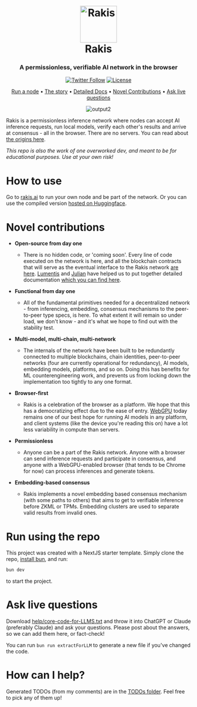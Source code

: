 <h1 align="center">
  <br>
  <a href="https://github.com/hrishioa/wishful-search"><img src="https://github.com/hrishioa/rakis/assets/973967/5abc4815-fe73-49d6-ba71-42a311b97249" alt="Rakis" width="100"></a>
  <br>
  Rakis
  <br>
</h1>

<h3 align="center">A permissionless, verifiable AI network in the browser</h3>

<div align="center">

  [![Twitter Follow](https://img.shields.io/twitter/follow/hrishi?style=social)](https://twitter.com/hrishioa)  [![License](https://img.shields.io/badge/license-CC--BY--NC--SA--4.0-blue.svg)]([https://opensource.org/licenses/Apache-2.0](https://creativecommons.org/licenses/by-nc/4.0/deed.en))

</div>

<p align="center">
  <a href="https://rakis.ai" target="_blank">Run a node</a> •
  <a href="https://olickel.com/introducing-rakis">The story</a> •
  <a href="https://rakis-docs.vercel.app" target="_blank">Detailed Docs</a> •
  <a href="#novel-contributions">Novel Contributions</a> •
  <a href="#ask-live-questions">Ask live questions</a>
</p>

<div align="center">

![output2](https://github.com/hrishioa/rakis/assets/973967/87e7deb6-d4f3-4805-8671-d20753b183e4)

</div>

Rakis is a permissionless inference network where nodes can accept AI inference requests, run local models, verify each other's results and arrive at consensus - all in the browser. There are no servers. You can read about [the origins here](https://olickel.com/introducing-rakis).

*This repo is also the work of one overworked dev, and meant to be for educational purposes. Use at your own risk!*

# How to use

Go to [rakis.ai](https://rakis.ai) to run your own node and be part of the network. Or you can use the compiled version [hosted on Huggingface](https://huggingface.co/spaces/hrishioa/rakis).

# Novel contributions

* **Open-source from day one**
  - There is no hidden code, or 'coming soon'. Every line of code executed on the network is here, and all the blockchain contracts that will serve as the eventual interface to the Rakis network [are here](https://github.com/hrishioa/rakis/tree/master/chain-contracts/evm). [Lumentis](https://github.com/hrishioa/lumentis) and [Julian](https://twitter.com/Degen_Julian) have helped us to put together detailed documentation [which you can find here](https://rakis-docs.vercel.app).

* **Functional from day one**
  -  All of the fundamental primitives needed for a decentralized network - from inferencing, embedding, consensus mechanisms to the peer-to-peer type specs, is here. To what extent it will remain so under load, we don't know - and it's what we hope to find out with the stability test.

* **Multi-model, multi-chain, multi-network**
  - The internals of the network have been built to be redundantly connected to multiple blockchains, chain identities, peer-to-peer networks (four are currently operational for redundancy), AI models, embedding models, platforms, and so on. Doing this has benefits for ML counterengineering work, and prevents us from locking down the implementation too tightly to any one format.

* **Browser-first**
  - Rakis is a celebration of the browser as a platform. We hope that this has a democratizing effect due to the ease of entry. [WebGPU](https://www.w3.org/TR/webgpu/) today remains one of our best hope for running AI models in any platform, and client systems (like the device you're reading this on) have a lot less variability in compute than servers.
 
* **Permissionless**
  - Anyone can be a part of the Rakis network. Anyone with a browser can send inference requests and participate in consensus, and anyone with a WebGPU-enabled browser (that tends to be Chrome for now) can process inferences and generate tokens.
 
* **Embedding-based consensus**
  - Rakis implements a novel embedding based consensus mechanism (with some paths to others) that aims to get to verifiable inference before ZKML or TPMs. Embedding clusters are used to separate valid results from invalid ones.

# Run using the repo

This project was created with a NextJS starter template. Simply clone the repo, [install bun](https://bun.sh/docs/installation), and run:

```bash
bun dev
```

to start the project.

# Ask live questions

Download [help/core-code-for-LLMS.txt](https://github.com/hrishioa/rakis/blob/master/help/core-code-for-LLMs.txt) and throw it into ChatGPT or Claude (preferably Claude) and ask your questions. Please post about the answers, so we can add them here, or fact-check!

You can run `bun run extractForLLM` to generate a new file if you've changed the code.

# How can I help?

Generated TODOs (from my comments) are in the [TODOs folder](https://github.com/hrishioa/rakis/tree/master/todos). Feel free to pick any of them up!
